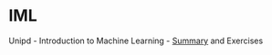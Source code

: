 # IML
Unipd - Introduction to Machine Learning - [Summary](https://github.com/G4utama/IML/blob/main/summary/IML.pdf) and Exercises
